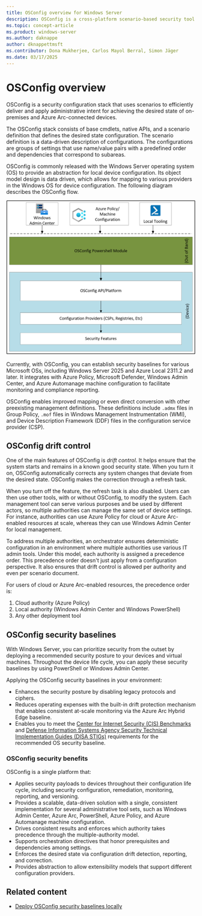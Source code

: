 ```yaml
---
title: OSConfig overview for Windows Server
description: OSConfig is a cross-platform scenario-based security tool to manage on-premises Windows Server and Azure Arc-connected devices.
ms.topic: concept-article
ms.product: windows-server
ms.author: daknappe
author: dknappettmsft
ms.contributor: Dona Mukherjee, Carlos Mayol Berral, Simon Jäger
ms.date: 03/17/2025
---
```


# OSConfig overview

OSConfig is a security configuration stack that uses scenarios to efficiently deliver and apply administrative intent for achieving the desired state of on-premises and Azure Arc-connected devices.

The OSConfig stack consists of base cmdlets, native APIs, and a scenario definition that defines the desired state configuration. The scenario definition is a data-driven description of configurations. The configurations are groups of settings that use name/value pairs with a predefined order and dependencies that correspond to subareas.

OSConfig is commonly released with the Windows Server operating system (OS) to provide an abstraction for local device configuration. Its object model design is data driven, which allows for mapping to various providers in the Windows OS for device configuration. The following diagram describes the OSConfig flow.

![Flowchart of the o s config PowerShell module.](../media/osconfig/osconfig-module-flowchart.png)

Currently, with OSConfig, you can establish security baselines for various Microsoft OSs, including Windows Server 2025 and Azure Local 2311.2 and later. It integrates with Azure Policy, Microsoft Defender, Windows Admin Center, and Azure Automanage machine configuration to facilitate monitoring and compliance reporting.

OSConfig enables improved mapping or even direct conversion with other preexisting management definitions. These definitions include `.admx` files in Group Policy, `.mof` files in Windows Management Instrumentation (WMI), and Device Description Framework (DDF) files in the configuration service provider (CSP).

## OSConfig drift control

One of the main features of OSConfig is *drift control*. It helps ensure that the system starts and remains in a known good security state. When you turn it on, OSConfig automatically corrects any system changes that deviate from the desired state. OSConfig makes the correction through a refresh task.

When you turn off the feature, the refresh task is also disabled. Users can then use other tools, with or without OSConfig, to modify the system. Each management tool can serve various purposes and be used by different actors, so multiple authorities can manage the same set of device settings. For instance, authorities can use Azure Policy for cloud or Azure Arc-enabled resources at scale, whereas they can use Windows Admin Center for local management.

To address multiple authorities, an orchestrator ensures deterministic configuration in an environment where multiple authorities use various IT admin tools. Under this model, each authority is assigned a precedence order. This precedence order doesn't just apply from a configuration perspective. It also ensures that drift control is allowed per authority and even per scenario document.

For users of cloud or Azure Arc-enabled resources, the precedence order is:

1. Cloud authority (Azure Policy)
1. Local authority (Windows Admin Center and Windows PowerShell)
1. Any other deployment tool

## OSConfig security baselines

With Windows Server, you can prioritize security from the outset by deploying a recommended security posture to your devices and virtual machines. Throughout the device life cycle, you can apply these security baselines by using PowerShell or Windows Admin Center.

Applying the OSConfig security baselines in your environment:

- Enhances the security posture by disabling legacy protocols and ciphers.
- Reduces operating expenses with the built-in drift protection mechanism that enables consistent at-scale monitoring via the Azure Arc Hybrid Edge baseline.
- Enables you to meet the [Center for Internet Security (CIS) Benchmarks](https://www.cisecurity.org/cis-benchmarks) and [Defense Information Systems Agency Security Technical Implementation Guides (DISA STIGs)](https://public.cyber.mil/stigs) requirements for the recommended OS security baseline.

### OSConfig security benefits

OSConfig is a single platform that:

- Applies security payloads to devices throughout their configuration life cycle, including security configuration, remediation, monitoring, reporting, and versioning.
- Provides a scalable, data-driven solution with a single, consistent implementation for several administrative tool sets, such as Windows Admin Center, Azure Arc, PowerShell, Azure Policy, and Azure Automanage machine configuration.
- Drives consistent results and enforces which authority takes precedence through the multiple-authority model.
- Supports orchestration directives that honor prerequisites and dependencies among settings.
- Enforces the desired state via configuration drift detection, reporting, and correction.
- Provides abstraction to allow extensibility models that support different configuration providers.

## Related content

- [Deploy OSConfig security baselines locally](osconfig-how-to-configure-security-baselines.md)

